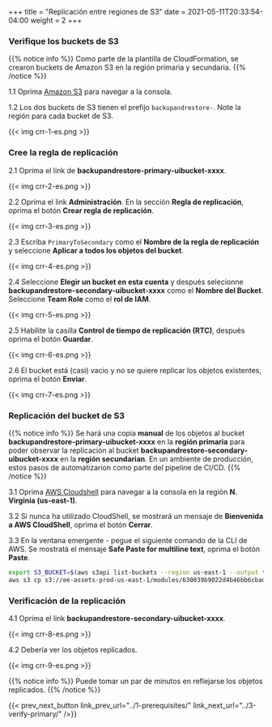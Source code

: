 +++
title = "Replicación entre regiones de S3"
date =  2021-05-11T20:33:54-04:00
weight = 2
+++

### Verifique los buckets de S3

{{% notice info %}}
Como parte de la plantilla de CloudFormation, se crearon buckets de Amazon S3 en la región primaria y secundaria.
{{% /notice %}}

1.1 Oprima [Amazon S3](https://s3.console.aws.amazon.com/s3/home) para navegar a la consola.

1.2 Los dos buckets de S3 tienen el prefijo `backupandrestore-`. Note la región para cada bucket de S3.

{{< img crr-1-es.png >}}

### Cree la regla de replicación

2.1 Oprima el link de **backupandrestore-primary-uibucket-xxxx**.

{{< img crr-2-es.png >}}

2.2 Oprima el link **Administración**. En la sección **Regla de replicación**, oprima el botón **Crear regla de replicación**.

{{< img crr-3-es.png >}}

2.3 Escriba `PrimaryToSecondary` como el **Nombre de la regla de replicación** y seleccione **Aplicar a todos los objetos del bucket**.

{{< img crr-4-es.png >}}

2.4 Seleccione **Elegir un bucket en esta cuenta** y después selecionne **backupandrestore-secondary-uibucket-xxxx** como el **Nombre del Bucket**. Seleccione **Team Role** como el **rol de IAM**.

{{< img crr-5-es.png >}}

2.5 Habilite la casilla **Control de tiempo de replicación (RTC)**, después oprima el botón **Guardar**.

{{< img crr-6-es.png >}}

2.6 El bucket está (casi) vacio y no se quiere replicar los objetos existentes, oprima el botón **Enviar**.

{{< img crr-7-es.png >}}

### Replicación del bucket de S3

{{% notice info %}}
Se hará una copia **manual** de los objetos al bucket **backupandrestore-primary-uibucket-xxxx** en la **región primaria** para poder observar la replicación al bucket **backupandrestore-secondary-uibucket-xxxx** en la **región secundarian**.
En un ambiente de producción, estos pasos de automatizarion como parte del pipeline de CI/CD.
{{% /notice %}}

3.1 Oprima [AWS Cloudshell](https://us-east-1.console.aws.amazon.com/cloudshell/home?region=us-east-1) para navegar a la consola en la región **N. Virginia (us-east-1)**.

3.2 Si nunca ha utilizado CloudShell, se mostrará un mensaje de **Bienvenida a AWS CloudShell**, oprima el botón **Cerrar**.

3.3 En la ventana emergente - pegue el siguiente comando de la CLI de AWS. Se mostratá el mensaje **Safe Paste for multiline text**, oprima el botón **Paste**.

```sh
export S3_BUCKET=$(aws s3api list-buckets --region us-east-1 --output text --query 'Buckets[?starts_with(Name, `backupandrestore-primary-uibucket`) == `true`]'.Name)
aws s3 cp s3://ee-assets-prod-us-east-1/modules/630039b9022d4b46bb6cbad2e3899733/v1/UniShopUI/ s3://$S3_BUCKET/ --exclude "config.json" --recursive 
```

### Verificación de la replicación

4.1 Oprima el link **backupandrestore-secondary-uibucket-xxxx**.

{{< img crr-8-es.png >}}

4.2 Debería ver los objetos replicados.

{{< img crr-9-es.png >}}

{{% notice info %}}
Puede tomar un par de minutos en reflejarse los objetos replicados.
{{% /notice %}}

{{< prev_next_button link_prev_url="../1-prerequisites/" link_next_url="../3-verify-primary/" />}}